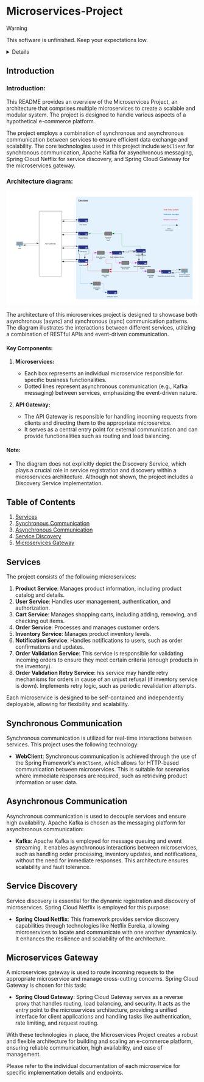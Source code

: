 # Microservices-Project 
 
> [!WARNING]
> This software is unfinished. Keep your expectations low.
> <details>
> Please be aware that this project is currently in an unfinished state and may have incomplete features or issues. While we are actively working on it, there might be bugs, missing functionality, or unpolished areas. 
>
> If you encounter any issues, have feedback, or want to provide tips or suggestions for improvement, we welcome your input. Feel free to reach out to us at `mellau.mark12@gmail.com` with your feedback and concerns. Your input will be greatly appreciated in helping us improve this project.
> </details>


## Introduction

### Introduction:
This README provides an overview of the Microservices Project, an architecture that comprises multiple microservices to create a scalable and modular system. The project is designed to handle various aspects of a hypothetical e-commerce platform.

The project employs a combination of synchronous and asynchronous communication between services to ensure efficient data exchange and scalability. The core technologies used in this project include `WebClient` for synchronous communication, Apache Kafka for asynchronous messaging, Spring Cloud Netflix for service discovery, and Spring Cloud Gateway for the microservices gateway.

### Architecture diagram:
![Test Image 1](utils/architechture.png)

The architecture of this microservices project is designed to showcase both asynchronous (async) and synchronous (sync) communication patterns. The diagram illustrates the interactions between different services, utilizing a combination of RESTful APIs and event-driven communication.

#### Key Components:

1. **Microservices:**
    - Each box represents an individual microservice responsible for specific business functionalities.
    - Dotted lines represent asynchronous communication (e.g., Kafka messaging) between services, emphasizing the event-driven nature.

2. **API Gateway:**
    - The API Gateway is responsible for handling incoming requests from clients and directing them to the appropriate microservice.
    - It serves as a central entry point for external communication and can provide functionalities such as routing and load balancing.

#### Note:
- The diagram does not explicitly depict the Discovery Service, which plays a crucial role in service registration and discovery within a microservices architecture. Although not shown, the project includes a Discovery Service implementation.


## Table of Contents
1. [Services](#services)
2. [Synchronous Communication](#synchronous-communication)
3. [Asynchronous Communication](#asynchronous-communication)
4. [Service Discovery](#service-discovery)
5. [Microservices Gateway](#microservices-gateway)

## Services

The project consists of the following microservices:

1. **Product Service**: Manages product information, including product catalog and details.
2. **User Service**: Handles user management, authentication, and authorization.
3. **Cart Service**: Manages shopping carts, including adding, removing, and checking out items.
4. **Order Service**: Processes and manages customer orders.
5. **Inventory Service**: Manages product inventory levels.
6. **Notification Service**: Handles notifications to users, such as order confirmations and updates.
7. **Order Validation Service**: This service is responsible for validating incoming orders to ensure they meet certain criteria (enough products in the inventory).
8. **Order Validation Retry Service**: his service may handle retry mechanisms for orders in cause of an unjust refusal (if inventory service is down).
   Implements retry logic, such as periodic revalidation attempts.

Each microservice is designed to be self-contained and independently deployable, allowing for flexibility and scalability.

## Synchronous Communication

Synchronous communication is utilized for real-time interactions between services. This project uses the following technology:

- **WebClient**: Synchronous communication is achieved through the use of the Spring Framework's `WebClient`, which allows for HTTP-based communication between microservices. This is suitable for scenarios where immediate responses are required, such as retrieving product information or user data.

## Asynchronous Communication

Asynchronous communication is used to decouple services and ensure high availability. Apache Kafka is chosen as the messaging platform for asynchronous communication:

- **Kafka**: Apache Kafka is employed for message queuing and event streaming. It enables asynchronous interactions between microservices, such as handling order processing, inventory updates, and notifications, without the need for immediate responses. This architecture ensures scalability and fault tolerance.

## Service Discovery

Service discovery is essential for the dynamic registration and discovery of microservices. Spring Cloud Netflix is employed for this purpose:

- **Spring Cloud Netflix**: This framework provides service discovery capabilities through technologies like Netflix Eureka, allowing microservices to locate and communicate with one another dynamically. It enhances the resilience and scalability of the architecture.

## Microservices Gateway

A microservices gateway is used to route incoming requests to the appropriate microservice and manage cross-cutting concerns. Spring Cloud Gateway is chosen for this task:

- **Spring Cloud Gateway**: Spring Cloud Gateway serves as a reverse proxy that handles routing, load balancing, and security. It acts as the entry point to the microservices architecture, providing a unified interface for client applications and handling tasks like authentication, rate limiting, and request routing.

With these technologies in place, the Microservices Project creates a robust and flexible architecture for building and scaling an e-commerce platform, ensuring reliable communication, high availability, and ease of management.

Please refer to the individual documentation of each microservice for specific implementation details and endpoints.
